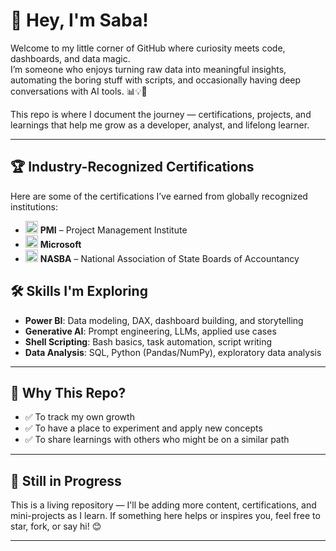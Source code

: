 # 🚀 Hey, I'm Saba!

Welcome to my little corner of GitHub where curiosity meets code, dashboards, and data magic.  
I’m someone who enjoys turning raw data into meaningful insights, automating the boring stuff with scripts, and occasionally having deep conversations with AI tools. 📊💡🤖

This repo is where I document the journey — certifications, projects, and learnings that help me grow as a developer, analyst, and lifelong learner.

---

## 🏆 Industry-Recognized Certifications

Here are some of the certifications I’ve earned from globally recognized institutions:

- <img src="https://upload.wikimedia.org/wikipedia/commons/9/97/PMI_Logo.svg" alt="PMI" width="20"/> **PMI** – Project Management Institute  
- <img src="https://upload.wikimedia.org/wikipedia/commons/4/44/Microsoft_logo.svg" alt="Microsoft" width="20"/> **Microsoft**
- <img src="https://upload.wikimedia.org/wikipedia/en/5/5f/NASBA_logo.png" alt="NASBA" width="20"/> **NASBA** – National Association of State Boards of Accountancy


## 🛠️ Skills I'm Exploring

- **Power BI**: Data modeling, DAX, dashboard building, and storytelling  
- **Generative AI**: Prompt engineering, LLMs, applied use cases  
- **Shell Scripting**: Bash basics, task automation, script writing  
- **Data Analysis**: SQL, Python (Pandas/NumPy), exploratory data analysis

---

## 📌 Why This Repo?

- ✅ To track my own growth  
- ✅ To have a place to experiment and apply new concepts  
- ✅ To share learnings with others who might be on a similar path

---

## 🔄 Still in Progress

This is a living repository — I'll be adding more content, certifications, and mini-projects as I learn. If something here helps or inspires you, feel free to star, fork, or say hi! 😊

---
